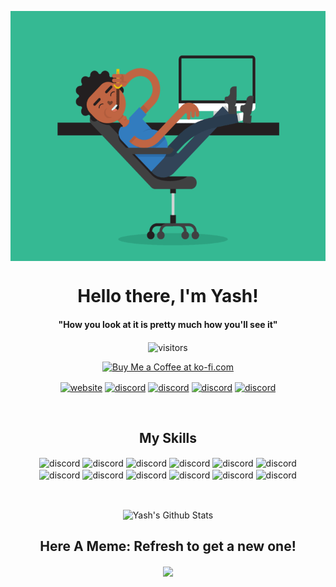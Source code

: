 <p align="center">
  <img align="center" alt="GIF" src="https://raw.githubusercontent.com/Yash094/Yash094/main/5eKX.gif" height="400px"/>
</p>
<p>
  <h1 align="center"><b>Hello there, I'm Yash!</b></h1>
</p>

<p>
  <h4 align="center"><b>"How you look at it is pretty much how you'll see it"</b></h4>
  
</p>

<p align="center">
    <img align="center" alt="visitors" src="https://badges.pufler.dev/visits/Yash094/Yash094?style=for-the-badge" />
</p>

<p align="center">
  <a href='https://ko-fi.com/Yash094' target='_blank'><img height='35' style='border:0px;height:46px;' src='https://az743702.vo.msecnd.net/cdn/kofi3.png?v=0' border='0' alt='Buy Me a Coffee at ko-fi.com' />
    </p>

<p align="center">
<a href="https://yashjoisar.me"><img align="center" alt="website" src="https://img.shields.io/badge/yashjoisar.me-4BB749?style=for-the-badge&logo=privateinternetaccess&logoColor=white" /></a>
<a href="https://memer-api.live/discord"><img align="center" alt="discord" src="https://img.shields.io/badge/Discord-7289DA?style=for-the-badge&logo=discord&logoColor=white" /></a>
<a href="https://www.instagram.com/yash_joisar"><img align="center" alt="discord" src="https://img.shields.io/badge/Instagram-E4405F?style=for-the-badge&logo=instagram&logoColor=white" /></a>
<a href="mailto:hello@yashjoisar.me"><img align="center" alt="discord" src="https://img.shields.io/badge/Gmail-D14836?style=for-the-badge&logo=gmail&logoColor=white" /></a>
 <a href="https://github.com/Yash094"><img align="center" alt="discord" src="https://img.shields.io/badge/GitHub-100000?style=for-the-badge&logo=github&logoColor=white" /></a>


</p>
<br>


<h2 align="center">My Skills</h2>
<p align="center">
<img align="center" alt="discord" src="https://img.shields.io/badge/JavaScript-F7DF1E?style=for-the-badge&logo=javascript&logoColor=black"/>
<img align="center" alt="discord" src="https://img.shields.io/badge/Node.js-43853D?style=for-the-badge&logo=node.js&logoColor=white" />
<img align="center" alt="discord" src="https://img.shields.io/badge/HTML5-E34F26?style=for-the-badge&logo=html5&logoColor=white" />
<img align="center" alt="discord" src="https://img.shields.io/badge/CSS3-1572B6?style=for-the-badge&logo=css3&logoColor=white" />
<img align="center" alt="discord" src="https://img.shields.io/badge/Python-14354C?style=for-the-badge&logo=python&logoColor=white" />
<img align="center" alt="discord" src="https://img.shields.io/badge/Express.js-404D59?style=for-the-badge" />
  
<br/>  
<img align="center" alt="discord" src="https://img.shields.io/badge/React-20232A?style=for-the-badge&logo=react&logoColor=61DAFB" />
<img align="center" alt="discord" src="https://img.shields.io/badge/Angular-DD0031?style=for-the-badge&logo=angular&logoColor=white" />
<img align="center" alt="discord" src="https://img.shields.io/badge/Tailwind_CSS-38B2AC?style=for-the-badge&logo=tailwind-css&logoColor=white" />
<img align="center" alt="discord" src="https://img.shields.io/badge/Bootstrap-563D7C?style=for-the-badge&logo=bootstrap&logoColor=white" />
<img align="center" alt="discord" src="https://img.shields.io/badge/Flask-000000?style=for-the-badge&logo=flask&logoColor=white" />
<img align="center" alt="discord" src="https://img.shields.io/badge/MySQL-00000F?style=for-the-badge&logo=mysql&logoColor=white" />
</p>
</br>

<p align='center'>
  <img align="center" src="https://github-readme-stats.vercel.app/api?username=Yash094&show_icons=true&count_private=true&title_color=fff&icon_color=79ff97&text_color=efefef&bg_color=24292e" alt="Yash's Github Stats">
</p>


<h2 align="center"> Here A Meme: Refresh to get a new one!</h2>
<p align="center"> 
  <img height="400" align="center" src="https://memer-api.live/randommeme"
</p>
